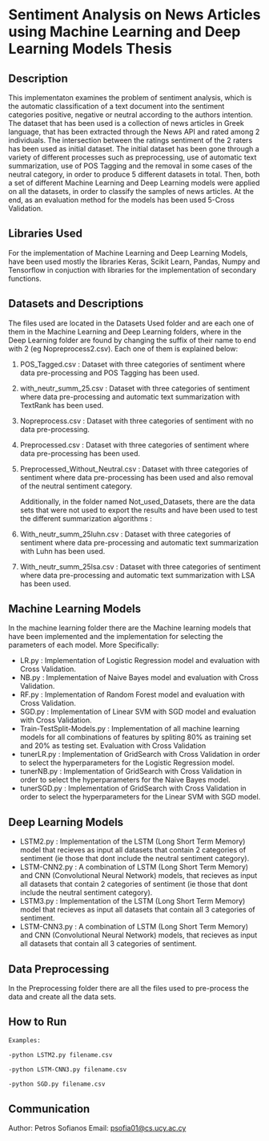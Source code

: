 Sentiment Analysis on News Articles using Machine Learning and Deep Learning Models Thesis
====================

## Description

   This implementaton examines the problem of sentiment analysis, which is the automatic classification of a text document into the sentiment categories positive, negative or neutral according to the authors intention. The dataset that has been used is a collection of news articles in Greek language, that has been extracted through the News API and rated among 2 individuals. The intersection between the ratings sentiment of the 2 raters has been used as initial dataset. The initial dataset has been gone through a variety of different processes such as preprocessing, use of automatic text summarization, use of POS Tagging and the removal in some cases of the neutral category, in order to produce 5 different datasets in total. Then, both a set of different Machine Learning and Deep Learning models were applied on all the datasets, in order to classify the samples of news articles. At the end, as an evaluation method for the models has been used 5-Cross Validation.

 
## Libraries Used

   For the implementation of Machine Learning and Deep Learning Models, have been used mostly the libraries Keras, Scikit Learn, Pandas, Numpy and Tensorflow in conjuction with libraries for the implementation of secondary functions.


## Datasets and Descriptions

   The files used are located in the Datasets Used folder and are each one of them in the Machine Learning and Deep Learning folders, where in the Deep Learning folder are found by changing the suffix of their name to end with 2 (eg Nopreprocess2.csv). Each one of them is explained below:


1. POS_Tagged.csv : Dataset with three categories of sentiment where data pre-processing and POS Tagging has been used.

2. with_neutr_summ_25.csv : Dataset with three categories of sentiment where data pre-processing and automatic text summarization with TextRank has been used.

3. Nopreprocess.csv :  Dataset with three categories of sentiment with no data pre-processing.

4. Preprocessed.csv : Dataset with three categories of sentiment where data pre-processing has been used.

5. Preprocessed_Without_Neutral.csv : Dataset with three categories of sentiment where data pre-processing has been used and also removal of the neutral sentiment category.


   Additionally, in the folder named Not_used_Datasets, there are the data sets that were not used to export the results and have been used to test the different summarization algorithms :

1. With_neutr_summ_25luhn.csv : Dataset with three categories of sentiment where data pre-processing and automatic text summarization with Luhn has been used. 

2. With_neutr_summ_25lsa.csv : Dataset with three categories of sentiment where data pre-processing and automatic text summarization with LSA has been used.

## Machine Learning Models

   In the machine learning folder there are the Machine learning models that have been implemented and the implementation for selecting the parameters of each model. More Specifically:

* LR.py : Implementation of Logistic Regression model and evaluation with Cross Validation.
* NB.py : Implementation of Naive Bayes model and evaluation with Cross Validation.
* RF.py : Implementation of Random Forest model and evaluation with Cross Validation.
* SGD.py : Implementation of Linear SVM with SGD model and evaluation with Cross Validation.
* Train-TestSplit-Models.py : Implementation of all machine learning models for all combinations of features by spliting 80% as training set and 20% as testing set. Evaluation with Cross Validation
* tunerLR.py : Implementation of GridSearch with Cross Validation in order to select the hyperparameters for the Logistic Regression model.
* tunerNB.py : Implementation of GridSearch with Cross Validation in order to select the hyperparameters for the Naive Bayes model.
* tunerSGD.py : Implementation of GridSearch with Cross Validation in order to select the hyperparameters for the Linear SVM with SGD model.

## Deep Learning Models

* LSTM2.py : Implementation of the LSTM (Long Short Term Memory) model that recieves as input all datasets that contain 2 categories of sentiment (ie those that dont include the neutral sentiment category).
* LSTM-CNN2.py : A combination of LSTM (Long Short Term Memory) and CNN (Convolutional Neural Network) models, that recieves as input all datasets that contain 2 categories of sentiment (ie those that dont include the neutral sentiment category).
* LSTM3.py : Implementation of the LSTM (Long Short Term Memory) model that recieves as input all datasets that contain all 3 categories of sentiment.
* LSTM-CNN3.py : A combination of LSTM (Long Short Term Memory) and CNN (Convolutional Neural Network) models, that recieves as input all datasets that contain all 3 categories of sentiment.

## Data Preprocessing

   In the Preprocessing folder there are all the files used to pre-process the data and create all the data sets.

## How to Run
```bash
Examples: 

-python LSTM2.py filename.csv

-python LSTM-CNN3.py filename.csv

-python SGD.py filename.csv
```

## Communication

Author: Petros Sofianos
Email: psofia01@cs.ucy.ac.cy

